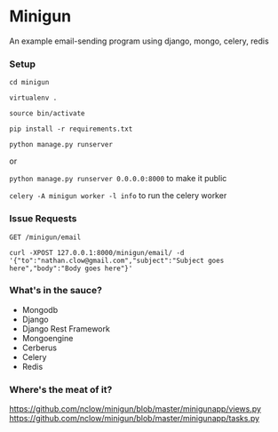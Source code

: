 # Minigun

An example email-sending program using django, mongo, celery, redis

### Setup

`cd minigun`

`virtualenv .`

`source bin/activate`

`pip install -r requirements.txt`

`python manage.py runserver`

or

`python manage.py runserver 0.0.0.0:8000` to make it public

`celery -A minigun worker -l info` to run the celery worker

### Issue Requests

`GET /minigun/email`

```curl -XPOST 127.0.0.1:8000/minigun/email/ -d '{"to":"nathan.clow@gmail.com","subject":"Subject goes here","body":"Body goes here"}'```

### What's in the sauce?

* Mongodb
* Django
* Django Rest Framework
* Mongoengine
* Cerberus
* Celery
* Redis

### Where's the meat of it?

https://github.com/nclow/minigun/blob/master/minigunapp/views.py
https://github.com/nclow/minigun/blob/master/minigunapp/tasks.py
